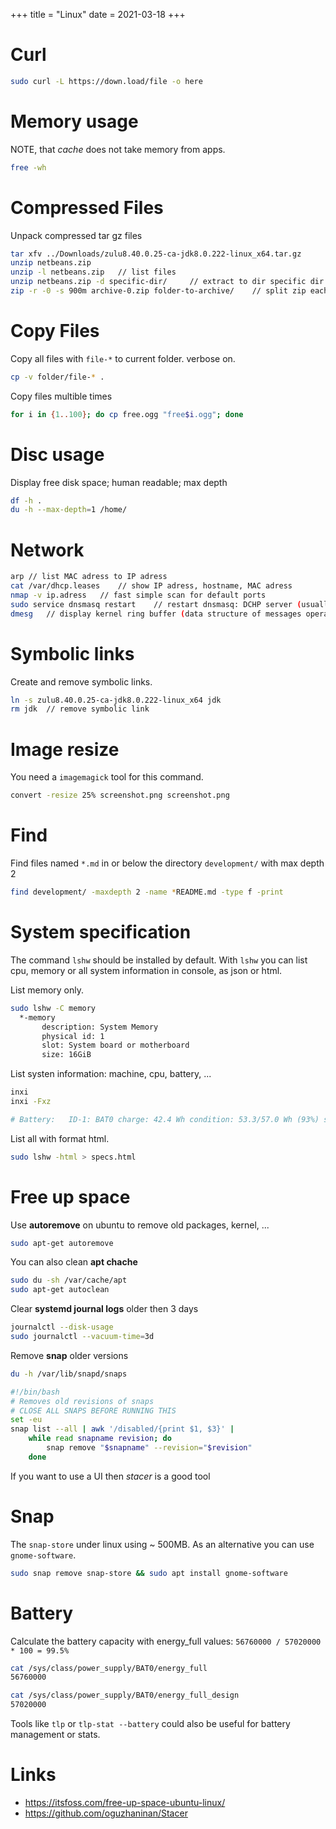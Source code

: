 +++
title = "Linux"
date = 2021-03-18
+++

# Curl
```bash
sudo curl -L https://down.load/file -o here
```

# Memory usage
NOTE, that _cache_ does not take memory from apps. 
```bash
free -wh
```

# Compressed Files
Unpack compressed tar gz files
```bash
tar xfv ../Downloads/zulu8.40.0.25-ca-jdk8.0.222-linux_x64.tar.gz
unzip netbeans.zip
unzip -l netbeans.zip	// list files
unzip netbeans.zip -d specific-dir/		// extract to dir specific dir
zip -r -0 -s 900m archive-0.zip folder-to-archive/    // split zip each 900MB; just archive no compress; recursivly.
```

# Copy Files
Copy all files with `file-*` to current folder. verbose on.
```bash
cp -v folder/file-* .
```

Copy files multible times
```bash
for i in {1..100}; do cp free.ogg "free$i.ogg"; done
```

# Disc usage
Display free disk space; human readable; max depth
```bash
df -h .
du -h --max-depth=1 /home/
```


# Network
```bash
arp	// list MAC adress to IP adress
cat /var/dhcp.leases	// show IP adress, hostname, MAC adress
nmap -v ip.adress	// fast simple scan for default ports
sudo service dnsmasq restart	// restart dnsmasq: DCHP server (usually this is installed on openwrt)
dmesg	// display kernel ring buffer (data structure of messages operated by kernel)
```

# Symbolic links
Create and remove symbolic links.
```bash
ln -s zulu8.40.0.25-ca-jdk8.0.222-linux_x64 jdk
rm jdk  // remove symbolic link
```

# Image resize
You need a `imagemagick` tool for this command.
```bash
convert -resize 25% screenshot.png screenshot.png
```

# Find
Find files named `*.md` in or below the directory `development/` with max depth 2
```bash
find development/ -maxdepth 2 -name *README.md -type f -print
```

# System specification
The command `lshw` should be installed by default.
With `lshw` you can list cpu, memory or all system information in console, as json or html.

List memory only.
```bash
sudo lshw -C memory
  *-memory                  
       description: System Memory
       physical id: 1
       slot: System board or motherboard
       size: 16GiB
```

List systen information: machine, cpu, battery, ...
```bash
inxi
inxi -Fxz

# Battery:   ID-1: BAT0 charge: 42.4 Wh condition: 53.3/57.0 Wh (93%) status: Not charging
```

List all with format html.
```bash
sudo lshw -html > specs.html
```

# Free up space
Use __autoremove__ on ubuntu to remove old packages, kernel, ...
```bash
sudo apt-get autoremove
```
You can also clean __apt chache__
```bash
sudo du -sh /var/cache/apt
sudo apt-get autoclean
```
Clear __systemd journal logs__ older then 3 days
```bash
journalctl --disk-usage
sudo journalctl --vacuum-time=3d
```
Remove __snap__ older versions
```bash
du -h /var/lib/snapd/snaps

#!/bin/bash
# Removes old revisions of snaps
# CLOSE ALL SNAPS BEFORE RUNNING THIS
set -eu
snap list --all | awk '/disabled/{print $1, $3}' |
    while read snapname revision; do
        snap remove "$snapname" --revision="$revision"
    done
```
If you want to use a UI then _stacer_ is a good tool

# Snap
The `snap-store` under linux using ~ 500MB. As an alternative you can use `gnome-software`.
```bash
sudo snap remove snap-store && sudo apt install gnome-software
```

# Battery
Calculate the battery capacity with energy_full values: `56760000 / 57020000 * 100 = 99.5%`
```bash
cat /sys/class/power_supply/BAT0/energy_full
56760000

cat /sys/class/power_supply/BAT0/energy_full_design
57020000
```

Tools like `tlp` or `tlp-stat --battery` could also be useful for battery management or stats.

# Links
* https://itsfoss.com/free-up-space-ubuntu-linux/
* https://github.com/oguzhaninan/Stacer
